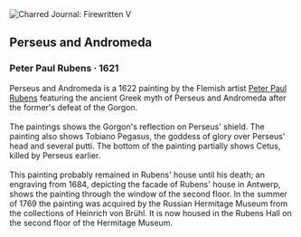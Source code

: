 <div class="artwork-of-the-day">
  <div class="container">
    <div class="img-wrapper">
      <img
        src="https://uploads1.wikiart.org/images/peter-paul-rubens/perseus-and-andromeda.jpg!Large.jpg"
        alt="Charred Journal: Firewritten V" />
    </div>
    <div class="artwork-detail">
      <div class="artwork-origin"> 
        <h2 class="artwork-name">Perseus and Andromeda</h2>
        <h3 class="artist">
          Peter Paul Rubens
                    ·  1621
        </h3>
      </div>
      <p class="description">
        <span class="artwork-description-text ng-binding" ng-bind-html="viewModel.ArtworkOfTheDay.Description | unsafe">Perseus and Andromeda is a 1622 painting by the Flemish artist <a target="_blank" href="/en/peter-paul-rubens">Peter Paul Rubens</a> featuring the ancient Greek myth of Perseus and Andromeda after the former's defeat of the Gorgon.
<br>
<br>The paintings shows the Gorgon's reflection on Perseus' shield. The painting also shows Tobiano Pegasus, the goddess of glory over Perseus' head and several putti. The bottom of the painting partially shows Cetus, killed by Perseus earlier.
<br>
<br>This painting probably remained in Rubens' house until his death; an engraving from 1684, depicting the facade of Rubens' house in Antwerp, shows the painting through the window of the second floor. In the summer of 1769 the painting was acquired by the Russian Hermitage Museum from the collections of Heinrich von Brühl. It is now housed in the Rubens Hall on the second floor of the Hermitage Museum.</span>
                        <div class="text-shadow-container" ng-show="showShadow" style=""></div>
      </p>
    </div>
  </div>

</div>
